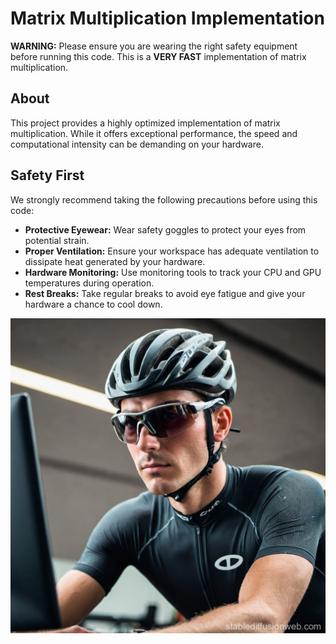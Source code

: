 # Matrix Multiplication Implementation

**WARNING:** Please ensure you are wearing the right safety equipment before running this code. This is a **VERY FAST** implementation of matrix multiplication.

## About

This project provides a highly optimized implementation of matrix multiplication. While it offers exceptional performance, the speed and computational intensity can be demanding on your hardware.

## Safety First

We strongly recommend taking the following precautions before using this code:

* **Protective Eyewear:** Wear safety goggles to protect your eyes from potential strain.
* **Proper Ventilation:** Ensure your workspace has adequate ventilation to dissipate heat generated by your hardware.
* **Hardware Monitoring:** Use monitoring tools to track your CPU and GPU temperatures during operation.
* **Rest Breaks:** Take regular breaks to avoid eye fatigue and give your hardware a chance to cool down.

![Matrix Multiplication in Action](fast.jpg)
